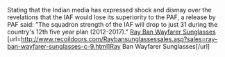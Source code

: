 Stating that the Indian media has expressed shock and dismay over the revelations that the IAF would lose its superiority to the PAF, a release by PAF said: "The squadron strength of the IAF will drop to just 31 during the country's 12th five year plan (2012-2017)."
 <a href="http://www.recoildoors.com/Raybansunglassessales.asp?sales=ray-ban-wayfarer-sunglasses-c-9.html" >Ray Ban Wayfarer Sunglasses</a>
[url=http://www.recoildoors.com/Raybansunglassessales.asp?sales=ray-ban-wayfarer-sunglasses-c-9.html]Ray Ban Wayfarer Sunglasses[/url]